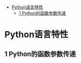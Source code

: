 - [Python语言特性](#python语言特性)
    - [1 Python的函数参数传递](#1-python的函数参数传递)
    
    
    
# Python语言特性

## 1 Python的函数参数传递
